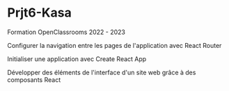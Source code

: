 # Prjt6-Kasa 
Formation OpenClassrooms 2022 - 2023

Configurer la navigation entre les pages de l'application avec React Router

Initialiser une application avec Create React App

Développer des éléments de l'interface d'un site web grâce à des composants React
